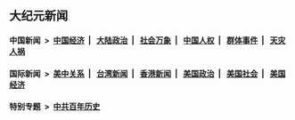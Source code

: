 ## 大纪元新闻

#### 中国新闻 &nbsp;>&nbsp; [中国经济](indexes/ncid283/README.md?09060845) &nbsp;| &nbsp; [大陆政治](indexes/ncid277/README.md?09060845) &nbsp;| &nbsp; [社会万象](indexes/ncid282/README.md?09060845) &nbsp;| &nbsp; [中国人权](indexes/ncid278/README.md?09060845) &nbsp;| &nbsp; [群体事件](indexes/ncid279/README.md?09060845) &nbsp;| &nbsp; [天灾人祸](indexes/ncid280/README.md?09060845)

#### 国际新闻 &nbsp;>&nbsp; [美中关系](indexes/nf1412576/README.md?09060845) &nbsp;| &nbsp; [台湾新闻](indexes/ncid1349361/README.md?09060845) &nbsp;| &nbsp; [香港新闻](indexes/ncid1349362/README.md?09060845) &nbsp;| &nbsp; [美国政治](indexes/ncid1078159/README.md?09060845) &nbsp;| &nbsp; [美国社会](indexes/ncid1078160/README.md?09060845) &nbsp;| &nbsp; [美国经济](indexes/ncid1078158/README.md?09060845)

#### 特别专题 &nbsp;>&nbsp; [中共百年历史](https://github.com/epoch-news/epoch-special/blob/master/README.md?09060845)  
